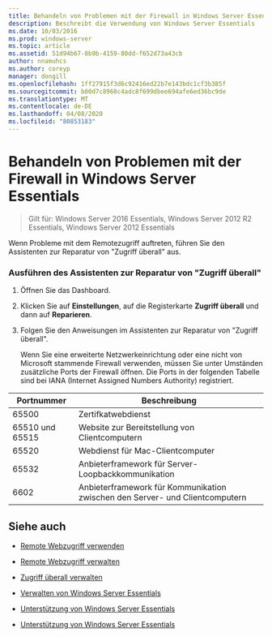 ```yaml
---
title: Behandeln von Problemen mit der Firewall in Windows Server Essentials
description: Beschreibt die Verwendung von Windows Server Essentials
ms.date: 10/03/2016
ms.prod: windows-server
ms.topic: article
ms.assetid: 51d94b67-8b9b-4159-80dd-f652d73a43cb
author: nnamuhcs
ms.author: coreyp
manager: dongill
ms.openlocfilehash: 1ff27915f3d6c92416ed22b7e143bdc1cf3b385f
ms.sourcegitcommit: b00d7c8968c4adc8f699dbee694afe6ed36bc9de
ms.translationtype: MT
ms.contentlocale: de-DE
ms.lasthandoff: 04/08/2020
ms.locfileid: "80853183"
---
```

# <a name="troubleshoot-your-firewall-in-windows-server-essentials"></a>Behandeln von Problemen mit der Firewall in Windows Server Essentials
 
>Gilt für: Windows Server 2016 Essentials, Windows Server 2012 R2 Essentials, Windows Server 2012 Essentials
  
 Wenn Probleme mit dem Remotezugriff auftreten, führen Sie den Assistenten zur Reparatur von "Zugriff überall" aus.  
  
### <a name="to-run-the-repair-anywhere-access-wizard"></a>Ausführen des Assistenten zur Reparatur von "Zugriff überall"  
  
1. Öffnen Sie das Dashboard.  
  
2. Klicken Sie auf **Einstellungen**, auf die Registerkarte **Zugriff überall** und dann auf **Reparieren**.  
  
3. Folgen Sie den Anweisungen im Assistenten zur Reparatur von "Zugriff überall".  
  
   Wenn Sie eine erweiterte Netzwerkeinrichtung oder eine nicht von Microsoft stammende Firewall verwenden, müssen Sie unter Umständen zusätzliche Ports der Firewall öffnen. Die Ports in der folgenden Tabelle sind bei IANA (Internet Assigned Numbers Authority) registriert.  
  
|Portnummer|Beschreibung|  
|-----------------|-----------------|  
|65500|Zertifkatwebdienst|  
|65510 und 65515|Website zur Bereitstellung von Clientcomputern|  
|65520|Webdienst für Mac-Clientcomputer|  
|65532|Anbieterframework für Server-Loopbackkommunikation|  
|6602|Anbieterframework für Kommunikation zwischen den Server- und Clientcomputern|  
  
## <a name="see-also"></a>Siehe auch  
  
-   [Remote Webzugriff verwenden](../use/Use-Remote-Web-Access-in-Windows-Server-Essentials.md)  
  
-   [Remote Webzugriff verwalten](../manage/Manage-Remote-Web-Access-in-Windows-Server-Essentials.md)  
  
-   [Zugriff überall verwalten](../manage/Manage-Anywhere-Access-in-Windows-Server-Essentials.md)  
  
-   [Verwalten von Windows Server Essentials](../manage/Manage-Windows-Server-Essentials.md)  
  

-   [Unterstützung von Windows Server Essentials](Support-Windows-Server-Essentials.md)

-   [Unterstützung von Windows Server Essentials](../support/Support-Windows-Server-Essentials.md)

